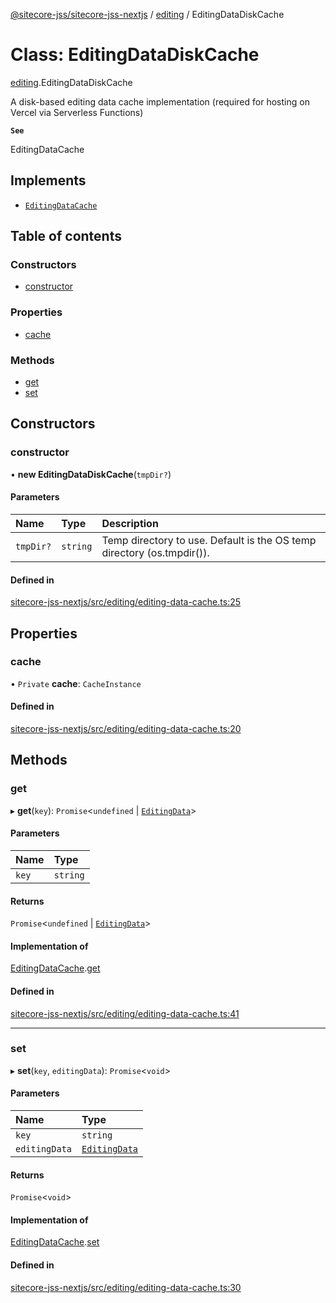 [@sitecore-jss/sitecore-jss-nextjs](../README.md) / [editing](../modules/editing.md) / EditingDataDiskCache

# Class: EditingDataDiskCache

[editing](../modules/editing.md).EditingDataDiskCache

A disk-based editing data cache implementation (required for hosting on Vercel via Serverless Functions)

**`See`**

EditingDataCache

## Implements

- [`EditingDataCache`](../interfaces/editing.EditingDataCache.md)

## Table of contents

### Constructors

- [constructor](editing.EditingDataDiskCache.md#constructor)

### Properties

- [cache](editing.EditingDataDiskCache.md#cache)

### Methods

- [get](editing.EditingDataDiskCache.md#get)
- [set](editing.EditingDataDiskCache.md#set)

## Constructors

### constructor

• **new EditingDataDiskCache**(`tmpDir?`)

#### Parameters

| Name | Type | Description |
| :------ | :------ | :------ |
| `tmpDir?` | `string` | Temp directory to use. Default is the OS temp directory (os.tmpdir()). |

#### Defined in

[sitecore-jss-nextjs/src/editing/editing-data-cache.ts:25](https://github.com/Sitecore/jss/blob/2794c8c94/packages/sitecore-jss-nextjs/src/editing/editing-data-cache.ts#L25)

## Properties

### cache

• `Private` **cache**: `CacheInstance`

#### Defined in

[sitecore-jss-nextjs/src/editing/editing-data-cache.ts:20](https://github.com/Sitecore/jss/blob/2794c8c94/packages/sitecore-jss-nextjs/src/editing/editing-data-cache.ts#L20)

## Methods

### get

▸ **get**(`key`): `Promise`\<`undefined` \| [`EditingData`](../modules/editing.md#editingdata)\>

#### Parameters

| Name | Type |
| :------ | :------ |
| `key` | `string` |

#### Returns

`Promise`\<`undefined` \| [`EditingData`](../modules/editing.md#editingdata)\>

#### Implementation of

[EditingDataCache](../interfaces/editing.EditingDataCache.md).[get](../interfaces/editing.EditingDataCache.md#get)

#### Defined in

[sitecore-jss-nextjs/src/editing/editing-data-cache.ts:41](https://github.com/Sitecore/jss/blob/2794c8c94/packages/sitecore-jss-nextjs/src/editing/editing-data-cache.ts#L41)

___

### set

▸ **set**(`key`, `editingData`): `Promise`\<`void`\>

#### Parameters

| Name | Type |
| :------ | :------ |
| `key` | `string` |
| `editingData` | [`EditingData`](../modules/editing.md#editingdata) |

#### Returns

`Promise`\<`void`\>

#### Implementation of

[EditingDataCache](../interfaces/editing.EditingDataCache.md).[set](../interfaces/editing.EditingDataCache.md#set)

#### Defined in

[sitecore-jss-nextjs/src/editing/editing-data-cache.ts:30](https://github.com/Sitecore/jss/blob/2794c8c94/packages/sitecore-jss-nextjs/src/editing/editing-data-cache.ts#L30)
